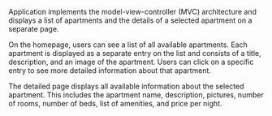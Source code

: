 Application implements the model-view-controller (MVC) architecture and displays a list of apartments and the details of a selected apartment on a separate page.

On the homepage, users can see a list of all available apartments. Each apartment is displayed as a separate entry on the list and consists of a title, description, and an image of the apartment. Users can click on a specific entry to see more detailed information about that apartment.

The detailed page displays all available information about the selected apartment. This includes the apartment name, description, pictures, number of rooms, number of beds, list of amenities, and price per night. 
